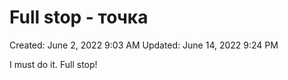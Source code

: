 # Full stop - точка

Created: June 2, 2022 9:03 AM
Updated: June 14, 2022 9:24 PM

I must do it. Full stop!